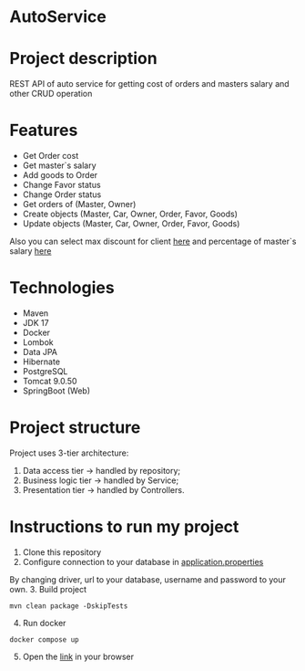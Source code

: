 # AutoService
# Project description
REST API of auto service for getting cost of orders and masters salary and other CRUD operation
# Features
- Get Order cost
- Get master`s salary
- Add goods to Order
- Change Favor status
- Change Order status
- Get orders of (Master, Owner)
- Create objects (Master, Car, Owner, Order, Favor, Goods)
- Update objects (Master, Car, Owner, Order, Favor, Goods)

Also you can select max discount for client [here](src/main/java/mate/academy/service/impl/OrderServiceImpl.java) and
percentage of master`s salary [here](src/main/java/mate/academy/service/impl/MasterServiceImpl.java)

# Technologies
- Maven
- JDK 17
- Docker
- Lombok
- Data JPA
- Hibernate
- PostgreSQL
- Tomcat 9.0.50
- SpringBoot (Web)

# Project structure
Project uses 3-tier architecture:
1. Data access tier -> handled by repository;
2. Business logic tier -> handled by Service;
3. Presentation tier -> handled by Controllers.

# Instructions to run my project
1. Clone this repository
2. Configure connection to your database in [application.properties](src/main/resources/application.properties)

By changing driver, url to your database, username and password to your own.
3. Build project
 ```shell
mvn clean package -DskipTests
```
4. Run docker
```shell
docker compose up
```
5. Open the [link](http://localhost:6868/swagger-ui.html) in your browser
